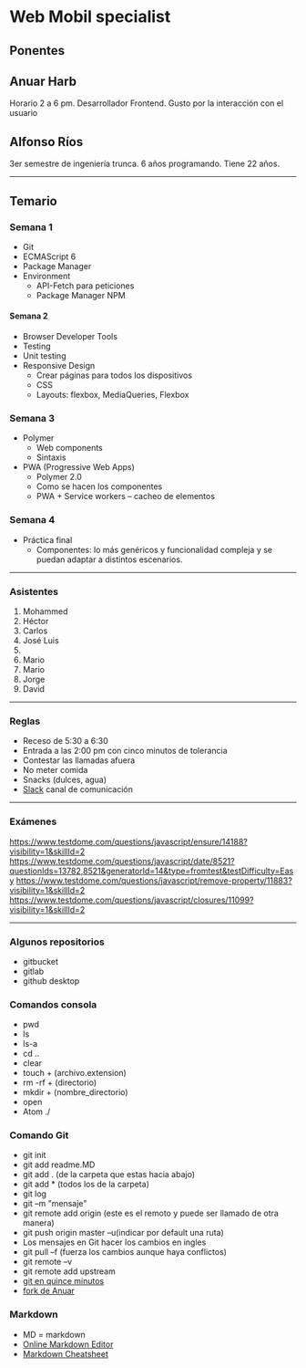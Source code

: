 # Web Mobil specialist

## Ponentes

## Anuar Harb
Horario 2 a 6 pm.
Desarrollador Frontend. Gusto por la interacción con el usuario

## Alfonso Ríos
3er semestre de ingeniería trunca. 6 años programando. Tiene 22 años.

****

## Temario

### Semana 1
- Git
- ECMAScript 6
- Package Manager
- Environment
  * API-Fetch para peticiones
  * Package Manager NPM

#### Semana 2
- Browser Developer Tools
- Testing
- Unit testing
- Responsive Design
  * Crear páginas para todos los dispositivos
  * CSS
  * Layouts: flexbox, MediaQueries, Flexbox

### Semana 3
- Polymer
  * Web components
  * Sintaxis
- PWA (Progressive Web Apps)
  * Polymer 2.0
  * Como se hacen los componentes
  * PWA +  Service workers – cacheo de elementos

### Semana 4
- Práctica final
  * Componentes: lo más genéricos y funcionalidad compleja y se puedan adaptar a distintos escenarios.

****

### Asistentes

1. Mohammed
2. Héctor
3. Carlos
4. José Luis
5.  
7. Mario
8. Mario
9. Jorge
10. David

****

### Reglas

* Receso de 5:30 a 6:30
* Entrada a las 2:00 pm con cinco minutos de tolerancia
* Contestar las llamadas afuera
* No meter comida
* Snacks (dulces, agua)
* [Slack](https://slack.com/intl/es) canal de comunicación


****

### Exámenes

https://www.testdome.com/questions/javascript/ensure/14188?visibility=1&skillId=2
https://www.testdome.com/questions/javascript/date/8521?questionIds=13782,8521&generatorId=14&type=fromtest&testDifficulty=Easy
https://www.testdome.com/questions/javascript/remove-property/11883?visibility=1&skillId=2
https://www.testdome.com/questions/javascript/closures/11099?visibility=1&skillId=2

****
### Algunos repositorios
* gitbucket
* gitlab
* github desktop

### Comandos consola
* pwd
* ls
* ls-a
* cd ..
* clear
* touch + (archivo.extension)
* rm -rf + (directorio)
* mkdir + (nombre_directorio)
* open
* Atom ./

### Comando Git
* git init
* git add readme.MD
* git add . (de la carpeta que estas hacia abajo)
* git add * (todos los de la carpeta)
* git log
* git –m "mensaje"
* git remote add origin (este es el remoto y puede ser llamado de otra manera)
* git push origin master –u(indicar por default una ruta)
* Los mensajes en Git hacer los cambios en ingles
* git pull –f (fuerza los cambios aunque haya conflictos)
* git remote –v
* git remote add upstream
* [git en quince minutos](https://try.github.io/levels/1/challenges/1)
* [fork de Anuar](https://github.com/AnuarHarb/course-may-2018)

### Markdown
* MD = markdown
* [Online Markdown Editor](https://dillinger.io)
* [Markdown Cheatsheet](https://github.com/adam-p/markdown-here/wiki/Markdown-Cheatsheet)
